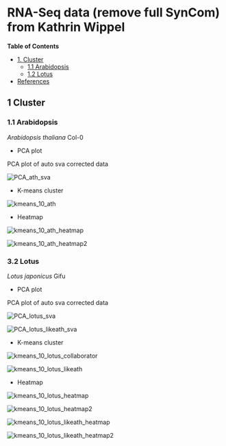 # RNA-Seq data (remove full SynCom) from Kathrin Wippel #

<!-- content start -->

**Table of Contents**

- [1. Cluster](#3-cluster)
    - [1.1 Arabidopsis](#31-arabidopsis)
    - [1.2 Lotus](#32-lotus)
- [References](#references)
    
<!-- content end -->
 
## 1 Cluster

### 1.1 Arabidopsis

*Arabidopsis thaliana* Col-0

* PCA plot

PCA plot of auto sva corrected data

![PCA_ath_sva](results_rmfull/PCA_ath_sva.jpg)

* K-means cluster

![kmeans_10_ath](results_rmfull/kmeans_10_ath.jpg)

* Heatmap

![kmeans_10_ath_heatmap](results_rmfull/kmeans_10_ath_heatmap.jpg)

![kmeans_10_ath_heatmap2](results_rmfull/kmeans_10_ath_heatmap2.jpg)

### 3.2 Lotus

*Lotus japonicus* Gifu

* PCA plot

PCA plot of auto sva corrected data

![PCA_lotus_sva](results_rmfull/PCA_lotus_sva.jpg)

![PCA_lotus_likeath_sva](results_rmfull/PCA_lotus_likeath_sva.jpg)

* K-means cluster

![kmeans_10_lotus_collaborator](results_rmfull/kmeans_10_lotus.jpg)

![kmeans_10_lotus_likeath](results_rmfull/kmeans_10_lotus_likeath.jpg)

* Heatmap

![kmeans_10_lotus_heatmap](results_rmfull/kmeans_10_lotus_heatmap.jpg)

![kmeans_10_lotus_heatmap2](results_rmfull/kmeans_10_lotus_heatmap2.jpg)

![kmeans_10_lotus_likeath_heatmap](results_rmfull/kmeans_10_lotus_likeath_heatmap.jpg)

![kmeans_10_lotus_likeath_heatmap2](results_rmfull/kmeans_10_lotus_likeath_heatmap2.jpg)
